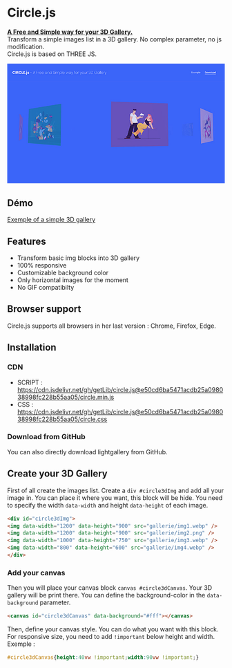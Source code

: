# Circle.js

<p><b><a href="http://basical.fr/test/3d/circle/">A Free and Simple way for your 3D Gallery.</a></b><br/>
Transform a simple images list in a 3D gallery. No complex parameter, no js modification.<br/>
  Circle.js is based on THREE JS.
</p>
<p><img src="circle-capture.jpg" /></p>

## Démo
<a href="http://basical.fr/test/3d/circle/exemple.html">Exemple of a simple 3D gallery</a>

## Features
* Transform basic img blocks into 3D gallery
* 100% responsive
* Customizable background color
* Only horizontal images for the moment
* No GIF compatibilty
  
## Browser support
Circle.js supports all browsers in her last version : Chrome, Firefox, Edge.

## Installation
### CDN
* SCRIPT : https://cdn.jsdelivr.net/gh/getLib/circle.js@e50cd6ba5471acdb25a098038998fc228b55aa05/circle.min.js
* CSS : https://cdn.jsdelivr.net/gh/getLib/circle.js@e50cd6ba5471acdb25a098038998fc228b55aa05/circle.css
### Download from GitHub
You can also directly download lightgallery from GitHub.

## Create your 3D Gallery
First of all create the images list. Create a `div #circle3dImg` and add all your image in.
You can place it where you want, this block will be hide.
You need to specify the width `data-width` and height `data-height` of each image.
```html
<div id="circle3dImg">
<img data-width="1200" data-height="900" src="gallerie/img1.webp" />
<img data-width="1200" data-height="900" src="gallerie/img2.png" />
<img data-width="1000" data-height="750" src="gallerie/img3.webp" />
<img data-width="800" data-height="600" src="gallerie/img4.webp" />
</div>
```
### Add your canvas
Then you will place your canvas block `canvas #circle3dCanvas`. Your 3D gallery will be print there.
You can define the background-color in the `data-background` parameter.
```html
<canvas id="circle3dCanvas" data-background="#fff"></canvas>
```
Then, define your canvas style. You can do what you want with this block.
For responsive size, you need to add `!important` below height and width.<br/>
Exemple : 
```css
#circle3dCanvas{height:40vw !important;width:90vw !important;}
```
